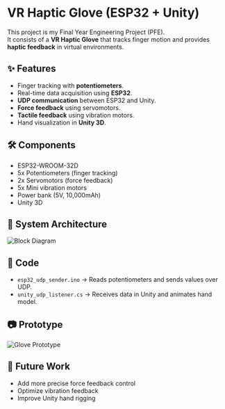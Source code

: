 # VR Haptic Glove (ESP32 + Unity)

This project is my Final Year Engineering Project (PFE).  
It consists of a **VR Haptic Glove** that tracks finger motion and provides **haptic feedback** in virtual environments.  

## ✨ Features
- Finger tracking with **potentiometers**.
- Real-time data acquisition using **ESP32**.
- **UDP communication** between ESP32 and Unity.
- **Force feedback** using servomotors.
- **Tactile feedback** using vibration motors.
- Hand visualization in **Unity 3D**.

## 🛠️ Components
- ESP32-WROOM-32D
- 5x Potentiometers (finger tracking)
- 2x Servomotors (force feedback)
- 5x Mini vibration motors
- Power bank (5V, 10,000mAh)
- Unity 3D

## 🔗 System Architecture
![Block Diagram](images/block_diagram.png)

## 📂 Code
- `esp32_udp_sender.ino` → Reads potentiometers and sends values over UDP.
- `unity_udp_listener.cs` → Receives data in Unity and animates hand model.

## 📷 Prototype
![Glove Prototype](images/glove_prototype.jpg)

## 🚀 Future Work
- Add more precise force feedback control
- Optimize vibration feedback
- Improve Unity hand rigging
